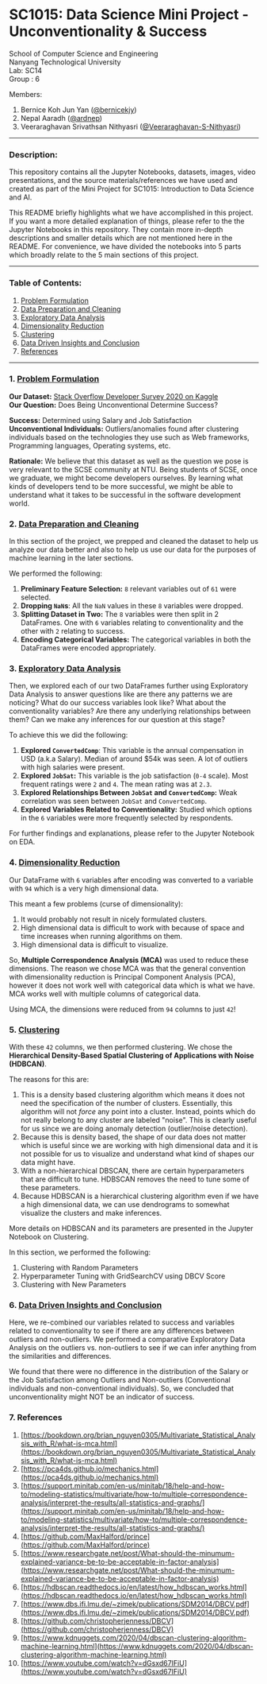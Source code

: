 # SC1015: Data Science Mini Project - Unconventionality & Success

School of Computer Science and Engineering \
Nanyang Technological University \
Lab: SC14 \
Group : 6 

Members: 
1. Bernice Koh Jun Yan ([@bernicekjy](https://github.com/bernicekjy))
2. Nepal Aaradh ([@ardnep](https://github.com/ardnep))
3. Veeraraghavan Srivathsan Nithyasri ([@Veeraraghavan-S-Nithyasri](https://github.com/Veeraraghavan-S-Nithyasri))

---
### Description:
This repository contains all the Jupyter Notebooks, datasets, images, video presentations, and the source materials/references we have used and created as part of the Mini Project for SC1015: Introduction to Data Science and AI. 

This README briefly highlights what we have accomplished in this project. If you want a more detailed explanation of things, please refer to the the Jupyter Notebooks in this repository. They contain more in-depth descriptions and smaller details which are not mentioned here in the README. For convenience, we have divided the notebooks into 5 parts which broadly relate to the 5 main sections of this project.

---
### Table of Contents:
1. [Problem Formulation](#1-Problem-Formlation)
2. [Data Preparation and Cleaning](#2-Data-Preparation-and-Cleaning)
3. [Exploratory Data Analysis](#3-Exploratory-Data-Analysis)
4. [Dimensionality Reduction](#4-Dimensionality-Reduction)
5. [Clustering](#5-Clustering)
6. [Data Driven Insights and Conclusion](#6-Data-Driven-Insights-and-Conclusion)
7. [References](#7-References)
---
### 1. [Problem Formulation](https://github.com/ardnep/ntu-sc1015-mini-project/blob/a1e85b5ec7fdeeaca5ddf6c4cdc55a9e95874124/Part_1_Data_Prep_Cleaning.ipynb)

**Our Dataset:** [Stack Overflow Developer Survey 2020 on Kaggle](https://www.kaggle.com/aitzaz/stack-overflow-developer-survey-2020) \
**Our Question:** Does Being Unconventional Determine Success? 

**Success:** Determined using Salary and Job Satisfaction \
**Unconventional Individuals:** Outliers/anomalies found after clustering individuals based on the  technologies they use such as Web frameworks, Programming languages, Operating systems, etc.

**Rationale:** We believe that this dataset as well as the question we pose is very relevant to the SCSE community at NTU. Being students of SCSE, once we graduate, we might become developers ourselves. By learning what kinds of developers tend to be more successful, we might be able to understand what it takes to be successful in the software development world. 

### 2. [Data Preparation and Cleaning](https://github.com/ardnep/ntu-sc1015-mini-project/blob/a1e85b5ec7fdeeaca5ddf6c4cdc55a9e95874124/Part_1_Data_Prep_Cleaning.ipynb)
In this section of the project, we prepped and cleaned the dataset to help us analyze our data better and also to help us use our data for the purposes of machine learning in the later sections. 

We performed the following:
1. **Preliminary Feature Selection:** `8` relevant variables out of `61` were selected.
2. **Dropping `NaN`s**: All the `NaN` values in these `8` variables were dropped. 
3. **Splitting Dataset in Two:** The `8` variables were then split in 2 DataFrames. One with `6` variables relating to conventionality and the other with `2` relating to success. 
4. **Encoding Categorical Variables:** The categorical variables in both the DataFrames were encoded appropriately. 

### 3. [Exploratory Data Analysis](https://github.com/ardnep/ntu-sc1015-mini-project/blob/a1e85b5ec7fdeeaca5ddf6c4cdc55a9e95874124/Part_2_EDA.ipynb)
Then, we explored each of our two DataFrames further using Exploratory Data Analysis to answer questions like are there any patterns we are noticing? What do our success variables look like? What about the conventionality variables? Are there any underlying relationships between them? Can we make any inferences for our question at this stage? 

To achieve this we did the following:
1. **Explored `ConvertedComp`**: This variable is the annual compensation in USD (a.k.a Salary). Median of around $54k was seen. A lot of outliers with high salaries were present.
2. **Explored `JobSat`:** This variable is the job satisfaction (`0-4` scale). Most frequent ratings were `2` and `4`. The mean rating was at `2.3`.
3. **Explored Relationships Between `JobSat` and `ConvertedComp`:** Weak correlation was seen between `JobSat` and `ConvertedComp`.
4. **Explored Variables Related to Conventionality:** Studied which options in the `6` variables were more frequently selected by respondents. 

For further findings and explanations, please refer to the Jupyter Notebook on EDA.

### 4. [Dimensionality Reduction](https://github.com/ardnep/ntu-sc1015-mini-project/blob/a1e85b5ec7fdeeaca5ddf6c4cdc55a9e95874124/Part_3_Dimension_Reduction.ipynb)
Our DataFrame with `6` variables after encoding was converted to a variable with `94` which is a very high dimensional data. 

This meant a few problems (curse of dimensionality):
1. It would probably not result in nicely formulated clusters.
2. High dimensional data is difficult to work with because of space and time increases when running algorithms on them.
3. High dimensional data is difficult to visualize.

So, **Multiple Correspondence Analysis (MCA)** was used to reduce these dimensions. The reason we chose MCA was that the general convention with dimensionality reduction is Principal Component Analysis (PCA), however it does not work well with categorical data which is what we have. MCA works well with multiple columns of categorical data. 

Using MCA, the dimensions were reduced from `94` columns to just `42`!


### 5. [Clustering](https://github.com/ardnep/ntu-sc1015-mini-project/blob/a1e85b5ec7fdeeaca5ddf6c4cdc55a9e95874124/Part_4_Clustering.ipynb)

With these `42` columns, we then performed clustering. We chose the **Hierarchical Density-Based Spatial Clustering of Applications with Noise (HDBCAN)**. 

The reasons for this are:
1. This is a density based clustering algorithm which means it does not need the specification of the number of clusters. Essentially, this algorithm will not *force* any point into a cluster. Instead, points which do not really belong to any cluster are labeled "noise". This is clearly useful for us since we are doing anomaly detection (outlier/noise detection).
2. Because this is density based, the shape of our data does not matter which is useful since we are working with high dimensional data and it is not possible for us to visualize and understand what kind of shapes our data might have. 
3. With a non-hierarchical DBSCAN, there are certain hyperparameters that are difficult to tune. HDBSCAN removes the need to tune some of these parameters. 
4. Because HDBSCAN is a hierarchical clustering algorithm even if we have a high dimensional data, we can use dendrograms to somewhat visualize the clusters and make inferences.

More details on HDBSCAN and its parameters are presented in the Jupyter Notebook on Clustering.

In this section, we performed the following:
1. Clustering with Random Parameters
2. Hyperparameter Tuning with GridSearchCV using DBCV Score
3. Clustering with New Parameters

### 6. [Data Driven Insights and Conclusion](https://github.com/ardnep/ntu-sc1015-mini-project/blob/a1e85b5ec7fdeeaca5ddf6c4cdc55a9e95874124/Part_5_Data_Driven_Insights.ipynb)
Here, we re-combined our variables related to success and variables related to conventionality to see if there are any differences between outliers and non-outliers. We performed a comparative Exploratory Data Analysis on the outliers vs. non-outliers to see if we can infer anything from the similarities and differences. 

We found that there were no difference in the distribution of the Salary or the Job Satisfaction among Outliers and Non-outliers (Conventional individuals and non-conventional individuals). So, we concluded that unconventionality might NOT be an indicator of success. 

### 7. References
1. [https://bookdown.org/brian_nguyen0305/Multivariate_Statistical_Analysis_with_R/what-is-mca.html](https://bookdown.org/brian_nguyen0305/Multivariate_Statistical_Analysis_with_R/what-is-mca.html) 
2. [https://pca4ds.github.io/mechanics.html](https://pca4ds.github.io/mechanics.html) 
3. [https://support.minitab.com/en-us/minitab/18/help-and-how-to/modeling-statistics/multivariate/how-to/multiple-correspondence-analysis/interpret-the-results/all-statistics-and-graphs/](https://support.minitab.com/en-us/minitab/18/help-and-how-to/modeling-statistics/multivariate/how-to/multiple-correspondence-analysis/interpret-the-results/all-statistics-and-graphs/)
4. [https://github.com/MaxHalford/prince](https://github.com/MaxHalford/prince)
5. [https://www.researchgate.net/post/What-should-the-minumum-explained-variance-be-to-be-acceptable-in-factor-analysis](https://www.researchgate.net/post/What-should-the-minumum-explained-variance-be-to-be-acceptable-in-factor-analysis)
6. [https://hdbscan.readthedocs.io/en/latest/how_hdbscan_works.html](https://hdbscan.readthedocs.io/en/latest/how_hdbscan_works.html)
7. [https://www.dbs.ifi.lmu.de/~zimek/publications/SDM2014/DBCV.pdf](https://www.dbs.ifi.lmu.de/~zimek/publications/SDM2014/DBCV.pdf)
8. [https://github.com/christopherjenness/DBCV](https://github.com/christopherjenness/DBCV)
9. [https://www.kdnuggets.com/2020/04/dbscan-clustering-algorithm-machine-learning.html](https://www.kdnuggets.com/2020/04/dbscan-clustering-algorithm-machine-learning.html)
10. [https://www.youtube.com/watch?v=dGsxd67IFiU](https://www.youtube.com/watch?v=dGsxd67IFiU)

